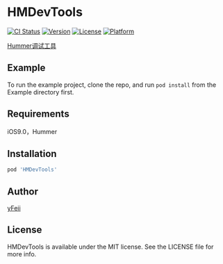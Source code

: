 # HMDevTools

[![CI Status](https://img.shields.io/travis/1486662452@qq.com/HMDevTools.svg?style=flat)](https://travis-ci.org/1486662452@qq.com/HMDevTools)
[![Version](https://img.shields.io/cocoapods/v/HMDevTools.svg?style=flat)](https://cocoapods.org/pods/HMDevTools)
[![License](https://img.shields.io/cocoapods/l/HMDevTools.svg?style=flat)](https://cocoapods.org/pods/HMDevTools)
[![Platform](https://img.shields.io/cocoapods/p/HMDevTools.svg?style=flat)](https://cocoapods.org/pods/HMDevTools)

[Hummer调试工具](https://github.com/didi/Hummer)
## Example

To run the example project, clone the repo, and run `pod install` from the Example directory first.

## Requirements
iOS9.0，Hummer
## Installation

```ruby
pod 'HMDevTools'
```

## Author

[yFeii](https://github.com/yFeii)

## License

HMDevTools is available under the MIT license. See the LICENSE file for more info.
